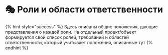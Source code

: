 # 🎭 Роли и области ответственности

{% hint style="success" %}
Здесь описаны общие положения, дающие представления о каждой роли. На отдельный проект/объект формируется свой список ролей, требований и областей ответственности, который учитывает положения, описанные тут
{% endhint %}

